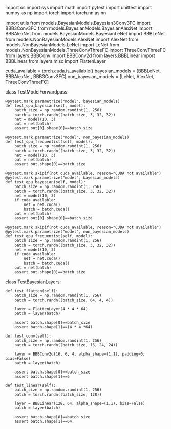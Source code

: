 import os
import sys
import math
import pytest
import unittest
import numpy as np
import torch
import torch.nn as nn

import utils
from models.BayesianModels.Bayesian3Conv3FC import BBB3Conv3FC
from models.BayesianModels.BayesianAlexNet import BBBAlexNet
from models.BayesianModels.BayesianLeNet import BBBLeNet
from models.NonBayesianModels.AlexNet import AlexNet
from models.NonBayesianModels.LeNet import LeNet
from models.NonBayesianModels.ThreeConvThreeFC import ThreeConvThreeFC
from layers.BBBConv import BBBConv2d
from layers.BBBLinear import  BBBLinear
from layers.misc import FlattenLayer

cuda_available = torch.cuda.is_available()
bayesian_models = [BBBLeNet, BBBAlexNet, BBB3Conv3FC]
non_bayesian_models = [LeNet, AlexNet, ThreeConvThreeFC]

class TestModelForwardpass:

    @pytest.mark.parametrize("model", bayesian_models)
    def test_cpu_bayesian(self, model):
        batch_size = np.random.randint(1, 256)
        batch = torch.randn((batch_size, 3, 32, 32))
        net = model(10, 3)
        out = net(batch)
        assert out[0].shape[0]==batch_size
    
    @pytest.mark.parametrize("model", non_bayesian_models)
    def test_cpu_frequentist(self, model):
        batch_size = np.random.randint(1, 256)
        batch = torch.randn((batch_size, 3, 32, 32))
        net = model(10, 3)
        out = net(batch)
        assert out.shape[0]==batch_size

    @pytest.mark.skipif(not cuda_available, reason="CUDA not available")
    @pytest.mark.parametrize("model", bayesian_models)
    def test_gpu_bayesian(self, model):
        batch_size = np.random.randint(1, 256)
        batch = torch.randn((batch_size, 3, 32, 32))
        net = model(10, 3)
        if cuda_available:
            net = net.cuda()
            batch = batch.cuda()
        out = net(batch)
        assert out[0].shape[0]==batch_size

    @pytest.mark.skipif(not cuda_available, reason="CUDA not available")
    @pytest.mark.parametrize("model", non_bayesian_models)
    def test_gpu_frequentist(self, model):
        batch_size = np.random.randint(1, 256)
        batch = torch.randn((batch_size, 3, 32, 32))
        net = model(10, 3)
        if cuda_available:
            net = net.cuda()
            batch = batch.cuda()
        out = net(batch)
        assert out.shape[0]==batch_size


class TestBayesianLayers:

    def test_flatten(self):
        batch_size = np.random.randint(1, 256)
        batch = torch.randn((batch_size, 64, 4, 4))

        layer = FlattenLayer(4 * 4 * 64)
        batch = layer(batch)

        assert batch.shape[0]==batch_size
        assert batch.shape[1]==(4 * 4 *64)

    def test_conv(self):
        batch_size = np.random.randint(1, 256)
        batch = torch.randn((batch_size, 16, 24, 24))

        layer = BBBConv2d(16, 6, 4, alpha_shape=(1,1), padding=0, bias=False)
        batch = layer(batch)

        assert batch.shape[0]==batch_size
        assert batch.shape[1]==6

    def test_linear(self):
        batch_size = np.random.randint(1, 256)
        batch = torch.randn((batch_size, 128))

        layer = BBBLinear(128, 64, alpha_shape=(1,1), bias=False)
        batch = layer(batch)

        assert batch.shape[0]==batch_size
        assert batch.shape[1]==64











